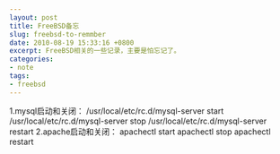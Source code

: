 ```yaml
---
layout: post
title: FreeBSD备忘
slug: freebsd-to-remmber
date: 2010-08-19 15:33:16 +0800
excerpt: FreeBSD相关的一些记录，主要是怕忘记了。
categories:
- note
tags:
- freebsd
---
```


1.mysql启动和关闭：
	/usr/local/etc/rc.d/mysql-server start
	/usr/local/etc/rc.d/mysql-server stop
	/usr/local/etc/rc.d/mysql-server restart
2.apache启动和关闭：
	apachectl start
	apachectl stop
	apachectl restart

